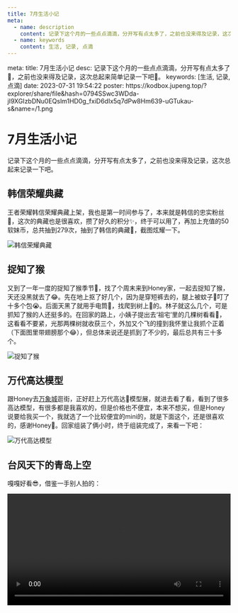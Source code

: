 ```yaml
---
title: 7月生活小记
meta:
  - name: description
    content: 记录下这个月的一些点点滴滴，分开写有点太多了，之前也没来得及记录，这次总起来记录一下吧。
  - name: keywords
    content: 生活, 记录, 点滴
---
```


<route lang="yaml">
meta:
  title: 7月生活小记
  desc: 记录下这个月的一些点点滴滴，分开写有点太多了🧐，之前也没来得及记录，这次总起来简单记录一下吧😬。
  keywords: [生活, 记录, 点滴]
  date: 2023-07-31 19:54:22
  poster: https://kodbox.jupeng.top/?explorer/share/file&hash=0794SSwc3WDda-jI9XGIzbDNu0EQslm1HD0g_fxiD6dIx5q7dPw8Hm639-uGTukau-s&name=/1.png
</route>

# 7月生活小记

记录下这个月的一些点点滴滴，分开写有点太多了，之前也没来得及记录，这次总起来记录一下吧。

## 韩信荣耀典藏

王者荣耀韩信荣耀典藏上架，我也是第一时间参与了，本来就是韩信的忠实粉丝🤪，这次的典藏也是很喜欢，攒了好久的积分✨，终于可以用了，再加上充值的50软妹币，总共抽到279次，抽到了韩信的典藏🥳，截图炫耀一下。

![韩信荣耀典藏](https://kodbox.jupeng.top/?explorer/share/file&hash=0794SSwc3WDda-jI9XGIzbDNu0EQslm1HD0g_fxiD6dIx5q7dPw8Hm639-uGTukau-s&name=/1.png)

## 捉知了猴

又到了一年一度的捉知了猴季节🤪，找了个周末来到Honey家，一起去捉知了猴，天还没黑就去了😂。先在地上抠了好几个，因为是穿短裤去的，腿上被蚊子🦟叮了十多个包😭。后面天黑了就用手电筒🔦，找爬到树上🌲的。林子就这么几个，可是抓知了猴的人还挺多的。在回家的路上，小姨子提出去‘祖宅’里的几棵树看看🥲，这看看不要紧，光那两棵树就收获三个，外加又个飞的撞到我怀里让我抓个正着（下面图里带翅膀那个😂），但总体来说还是抓到了不少的，最后总共有三十多个。

![捉知了猴](https://kodbox.jupeng.top/?explorer/share/file&hash=941aXpPQFP2Otv5X5bErEyRX9lCq-DrUZnLmehwha4X28R_Go_F2KA81yY_04swZ3lM&name=/2.png)

## 万代高达模型

跟Honey去[万象城](https://surl.amap.com/1J1PpBFzgiO)逛街，正好赶上万代高达🤖模型展，就进去看了看，看到了很多高达模型，有很多都是我喜欢的，但是价格也不便宜，本来不想买，但是Honey说要给我买一个，我就选了一个比较便宜的mini的，就是下面这个，还是很喜欢的，感谢Honey🥰。回家组装了俩小时，终于组装完成了，来看一下吧：

![万代高达模型](https://kodbox.jupeng.top/?explorer/share/file&hash=e726-3FdyJXL2Or1N4P6wvQNXrJcXYi3Uq6cO9w829ogK65G1JKkVRcRtIkpki4k-f8&name=/3.png)

## 台风天下的青岛上空

嘎嘎好看😎，借鉴一手别人拍的：

<video src="https://kodbox.jupeng.top//?explorer/share/file&hash=fe5cY73B4veb-gmRQNhLssI8aqPARYPoLdM1CyBkJL8JFIsAtehS2gwddaaT7qzgcoQ&name=/4.mp4" controls="controls" width="100%" height="auto"></video>
